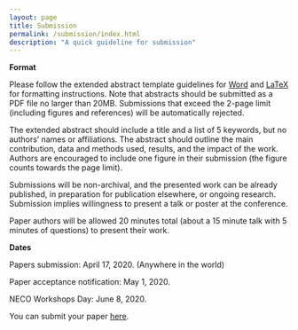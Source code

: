 ```yaml
---
layout: page
title: Submission
permalink: /submission/index.html
description: "A quick guideline for submission"
---
```


**Format**

Please follow the extended abstract template guidelines for [Word](https://drive.google.com/open?id=1rewZKrGfhpQkeVAVXQZJL9RIRFh39p50) and [LaTeX](https://drive.google.com/open?id=14BkY2fSykFvehZR2JuQO4ruxWDmKZCz-) for formatting instructions. Note that abstracts should be submitted as a PDF file no larger than 20MB. Submissions that exceed the 2-page limit (including figures and references) will be automatically rejected.

The extended abstract should include a title and a list of 5 keywords, but no authors’ names or affiliations. The abstract should outline the main contribution, data and methods used, results, and the impact of the work. Authors are encouraged to include one figure in their submission (the figure counts towards the page limit).

Submissions will be non-archival, and the presented work can be already published, in preparation for publication elsewhere, or ongoing research. Submission implies willingness to present a talk or poster at the conference.

Paper authors will be allowed 20 minutes total (about a 15 minute talk with 5 minutes of questions) to present their work. 

**Dates**

Papers submission: April 17, 2020. (Anywhere in the world)

Paper acceptance notification: May 1, 2020.

NECO Workshops Day: June 8, 2020.

You can submit your paper [here](https://easychair.org/conferences/?conf=neco20).
